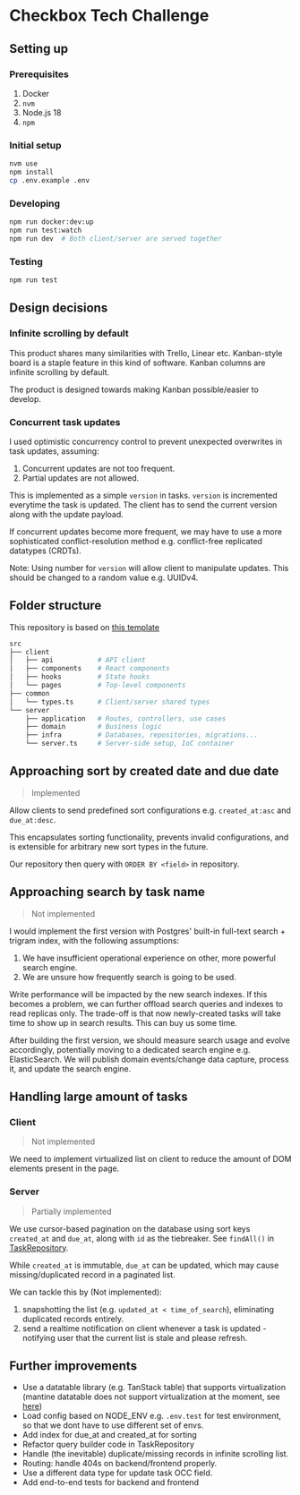 # Checkbox Tech Challenge

## Setting up

### Prerequisites

1. Docker
2. `nvm`
3. Node.js 18
4. `npm`

### Initial setup

```bash
nvm use
npm install
cp .env.example .env
```

### Developing

```bash
npm run docker:dev:up
npm run test:watch
npm run dev  # Both client/server are served together
```

### Testing

```bash
npm run test
```

## Design decisions

### Infinite scrolling by default

This product shares many similarities with Trello, Linear etc. Kanban-style board is a staple feature in this kind of software. Kanban columns are infinite scrolling by default.

The product is designed towards making Kanban possible/easier to develop.

### Concurrent task updates

I used optimistic concurrency control to prevent unexpected overwrites in task updates, assuming:
1. Concurrent updates are not too frequent.
2. Partial updates are not allowed.

This is implemented as a simple `version` in tasks. `version` is incremented everytime the task is updated. The client has to send the current version along with the update payload.

If concurrent updates become more frequent, we may have to use a more sophisticated conflict-resolution method e.g. conflict-free replicated datatypes (CRDTs).

Note: Using number for `version` will allow client to manipulate updates. This should be changed to a random value e.g. UUIDv4.

## Folder structure

This repository is based on [this template](https://github.com/Checkbox-Technology-Pty-Ltd/tech-challenge-template)

```bash
src
├── client
│   ├── api           # API client
│   ├── components    # React components
│   ├── hooks         # State hooks
│   └── pages         # Top-level components
├── common
│   └── types.ts      # Client/server shared types
└── server
    ├── application   # Routes, controllers, use cases
    ├── domain        # Business logic
    ├── infra         # Databases, repositories, migrations...
    └── server.ts     # Server-side setup, IoC container
```

## Approaching sort by created date and due date

> Implemented

Allow clients to send predefined sort configurations e.g. `created_at:asc` and `due_at:desc`. 

This encapsulates sorting functionality, prevents invalid configurations, and is extensible for arbitrary new sort types in the future.

Our repository then query with `ORDER BY <field>` in repository. 

## Approaching search by task name

> Not implemented

I would implement the first version with Postgres' built-in full-text search + trigram index, with the following assumptions:

1. We have insufficient operational experience on other, more powerful search engine.
2. We are unsure how frequently search is going to be used.

Write performance will be impacted by the new search indexes. If this becomes a problem, we can further offload search queries and indexes to read replicas only. The trade-off is that now newly-created tasks will take time to show up in search results. This can buy us some time.

After building the first version, we should measure search usage and evolve accordingly, potentially moving to a dedicated search engine e.g. ElasticSearch. We will publish domain events/change data capture, process it, and update the search engine.

## Handling large amount of tasks

### Client

> Not implemented

We need to implement virtualized list on client to reduce the amount of DOM elements present in the page.

### Server

> Partially implemented

We use cursor-based pagination on the database using sort keys `created_at` and `due_at`, along with `id` as the tiebreaker. See `findAll()` in [TaskRepository](src/server/infra/repository/task/task.repository.ts).

While `created_at` is immutable, `due_at` can be updated, which may cause missing/duplicated record in a paginated list. 

We can tackle this by (Not implemented):
1. snapshotting the list (e.g. `updated_at < time_of_search`), eliminating duplicated records entirely. 
2. send a realtime notification on client whenever a task is updated - notifying user that the current list is stale and please refresh.

## Further improvements

- Use a datatable library (e.g. TanStack table) that supports virtualization (mantine datatable does not support virtualization at the moment, see [here](https://github.com/icflorescu/mantine-datatable/pull/690))
- Load config based on NODE_ENV e.g. `.env.test` for test environment, so that we dont have to use different set of envs.
- Add index for due_at and created_at for sorting
- Refactor query builder code in TaskRepository
- Handle (the inevitable) duplicate/missing records in infinite scrolling list.
- Routing: handle 404s on backend/frontend properly.
- Use a different data type for update task OCC field.
- Add end-to-end tests for backend and frontend
